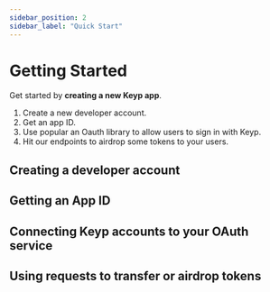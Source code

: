 ```yaml
---
sidebar_position: 2
sidebar_label: "Quick Start"
---
```


# Getting Started

Get started by **creating a new Keyp app**.

1. Create a new developer account.
2. Get an app ID.
3. Use popular an Oauth library to allow users to sign in with Keyp.
4. Hit our endpoints to airdrop some tokens to your users.

## Creating a developer account

## Getting an App ID

## Connecting Keyp accounts to your OAuth service

## Using requests to transfer or airdrop tokens

